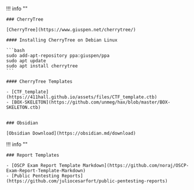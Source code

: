 !!! info ""

    ### CherryTree

    [CherryTree](https://www.giuspen.net/cherrytree/)

    #### Installing CherryTree on Debian Linux

    ```bash
    sudo add-apt-repository ppa:giuspen/ppa
    sudo apt update
    sudo apt install cherrytree
    ```

    #### CherryTree Templates

    - [CTF_template](https://411hall.github.io/assets/files/CTF_template.ctb)
    - [BOX-SKELETON](https://github.com/unmeg/hax/blob/master/BOX-SKELETON.ctb)
    

    ### Obsidian

    [Obsidian Download](https://obsidian.md/download)


!!! info ""

    ### Report Templates

    - [OSCP Exam Report Template Markdown](https://github.com/noraj/OSCP-Exam-Report-Template-Markdown)
    - [Public Pentesting Reports](https://github.com/juliocesarfort/public-pentesting-reports)
